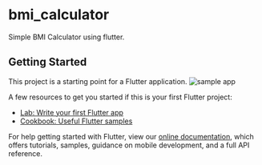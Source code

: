 # bmi_calculator

Simple BMI Calculator using flutter.


## Getting Started

This project is a starting point for a Flutter application.
![sample app](C:\Users\mailr\Desktop\bmi.gif)

A few resources to get you started if this is your first Flutter project:

- [Lab: Write your first Flutter app](https://flutter.dev/docs/get-started/codelab)
- [Cookbook: Useful Flutter samples](https://flutter.dev/docs/cookbook)

For help getting started with Flutter, view our
[online documentation](https://flutter.dev/docs), which offers tutorials,
samples, guidance on mobile development, and a full API reference.
